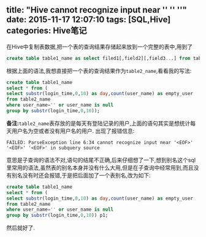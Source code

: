 title: "Hive cannot recognize input near '<EOF>' '<EOF>' '<EOF>'"
date: 2015-11-17 12:07:10
tags: [SQL,Hive]
categories: Hive笔记
---
在Hive中复制表数据,把一个表的查询结果存储起来放到一个完整的表中,用到了
```sql
create table table1_name as select filed1[,field2][,field3...] from table2_name;
```
根据上面的语法,我想直接把一个表的查询结果作为`table2_name`,看看我的写法:
```sql
create table table1_name
select * from (
select substr(login_time,0,10) as day,count(user_name) as empty_user
from table2_name
where user_name='' or user_name is null
group by substr(login_time,0,10));
```
**备注:**`table2_name`表存放的是每天有登陆记录的用户,上面的语句其实是想统计每天用户名为空或者没有用户名的用户.
出现了报错信息:
```
FAILED: ParseException line 6:34 cannot recognize input near '<EOF>' '<EOF>' '<EOF>' in subquery source
```
意思是子查询的语法不对,语句的结尾不正确,后来仔细想了一下,想到别名这个sql里常用的语法,虽然表的别名本身并没有什么大用,但是在子查询中经常用到,而且没有别名没有时还会报错,于是把后面加了一个表别名,改为如下:
```sql
create table table1_name
select * from (
select substr(login_time,0,10) as day,count(user_name) as empty_user
from table2_name
where user_name='' or user_name is null
group by substr(login_time,0,10)) p1;
```
然后就好了.
